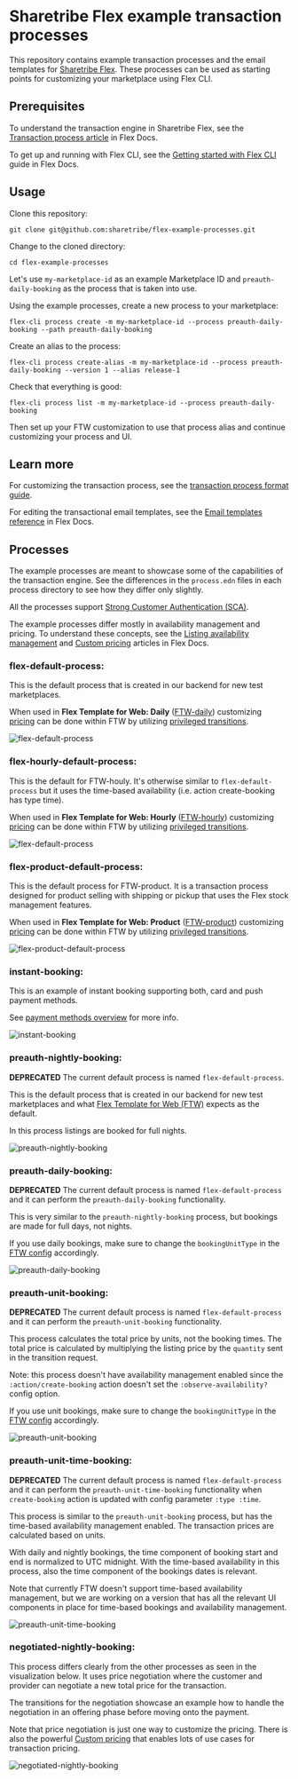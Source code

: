 # Sharetribe Flex example transaction processes

This repository contains example transaction processes and the email
templates for [Sharetribe
Flex](https://www.sharetribe.com/flex/). These processes can be used
as starting points for customizing your marketplace using Flex CLI.

## Prerequisites

To understand the transaction engine in Sharetribe Flex, see the
[Transaction process
article](https://www.sharetribe.com/docs/background/transaction-process/)
in Flex Docs.

To get up and running with Flex CLI, see the [Getting started with
Flex
CLI](https://www.sharetribe.com/docs/flex-cli/getting-started-with-flex-cli/)
guide in Flex Docs.

## Usage

Clone this repository:

```
git clone git@github.com:sharetribe/flex-example-processes.git
```

Change to the cloned directory:

```
cd flex-example-processes
```

Let's use `my-marketplace-id` as an example Marketplace ID and
`preauth-daily-booking` as the process that is taken into use.

Using the example processes, create a new process to your marketplace:

```
flex-cli process create -m my-marketplace-id --process preauth-daily-booking --path preauth-daily-booking
```

Create an alias to the process:

```
flex-cli process create-alias -m my-marketplace-id --process preauth-daily-booking --version 1 --alias release-1
```

Check that everything is good:

```
flex-cli process list -m my-marketplace-id --process preauth-daily-booking
```

Then set up your FTW customization to use that process alias and
continue customizing your process and UI.

## Learn more

For customizing the transaction process, see the [transaction process
format
guide](https://gist.github.com/ovan/7b436bb73ef3b49993ba2e3a9e9df59d).

For editing the transactional email templates, see the [Email
templates
reference](https://www.sharetribe.com/docs/references/email-templates/)
in Flex Docs.

## Processes

The example processes are meant to showcase some of the capabilities
of the transaction engine. See the differences in the `process.edn`
files in each process directory to see how they differ only slightly.

All the processes support [Strong Customer Authentication
(SCA)](https://www.sharetribe.com/docs/background/strong-customer-authentication/).

The example processes differ mostly in availability management and
pricing. To understand these concepts, see the [Listing availability
management](https://www.sharetribe.com/docs/references/availability/)
and [Custom
pricing](https://www.sharetribe.com/docs/background/custom-pricing/)
articles in Flex Docs.

### flex-default-process:

This is the default process that is created in our backend for new
test marketplaces.

When used in **Flex Template for Web: Daily** ([FTW-daily](https://github.com/sharetribe/ftw-daily)) customizing
[pricing](https://www.sharetribe.com/docs/background/pricing/) can be
done within FTW by utilizing [privileged
transitions](https://www.sharetribe.com/docs/background/privileged-transitions/).

![flex-default-process](./flex-default-process.png)

### flex-hourly-default-process:

This is the default for FTW-houly. It's otherwise similar to `flex-default-process` but it uses the time-based availability (i.e. action create-booking has type time).

When used in **Flex Template for Web: Hourly** ([FTW-hourly](https://github.com/sharetribe/ftw-hourly)) customizing
[pricing](https://www.sharetribe.com/docs/background/pricing/) can be
done within FTW by utilizing [privileged
transitions](https://www.sharetribe.com/docs/background/privileged-transitions/).

![flex-default-process](./flex-default-process.png)

### flex-product-default-process:

This is the default process for FTW-product. It is a
transaction process designed for product selling with shipping or pickup that
uses the Flex stock management features.

When used in **Flex Template for Web: Product** ([FTW-product](https://github.com/sharetribe/ftw-product)) customizing
[pricing](https://www.sharetribe.com/docs/background/pricing/) can be
done within FTW by utilizing [privileged
transitions](https://www.sharetribe.com/docs/background/privileged-transitions/).

![flex-product-default-process](./flex-product-default-process.png)

### instant-booking:

This is an example of instant booking supporting both, card and push payment methods.

See [payment methods overview](https://www.sharetribe.com/docs/background/payment-methods-overview/) for more info.

![instant-booking](./instant-booking.png)

### preauth-nightly-booking:

**DEPRECATED** The current default process is named `flex-default-process`.

This is the default process that is created in our backend for new
test marketplaces and what [Flex Template for Web (FTW)](https://github.com/sharetribe/flex-template-web) expects as the
default.

In this process listings are booked for full nights.

![preauth-nightly-booking](./preauth-nightly-booking.png)

### preauth-daily-booking:

**DEPRECATED** The current default process is named
`flex-default-process` and it can perform the
`preauth-daily-booking` functionality.

This is very similar to the `preauth-nightly-booking` process, but
bookings are made for full days, not nights.

If you use daily bookings, make sure to change the `bookingUnitType`
in the [FTW
config](https://github.com/sharetribe/flex-template-web/blob/master/src/config.js)
accordingly.

![preauth-daily-booking](./preauth-daily-booking.png)

### preauth-unit-booking:

**DEPRECATED** The current default process is named
`flex-default-process` and it can perform the
`preauth-unit-booking` functionality.

This process calculates the total price by units, not the booking
times. The total price is calculated by multiplying the listing price
by the `quantity` sent in the transition request.

Note: this process doesn't have availability management enabled since
the `:action/create-booking` action doesn't set the
`:observe-availability?` config option.

If you use unit bookings, make sure to change the `bookingUnitType` in
the [FTW
config](https://github.com/sharetribe/flex-template-web/blob/master/src/config.js)
accordingly.

![preauth-unit-booking](./preauth-unit-booking.png)

### preauth-unit-time-booking:

**DEPRECATED** The current default process is named
`flex-default-process` and it can perform the
`preauth-unit-time-booking` functionality when `create-booking`
action is updated with config parameter `:type :time`.

This process is similar to the `preauth-unit-booking` process, but has
the time-based availability management enabled. The transaction prices
are calculated based on units.

With daily and nightly bookings, the time component of booking start
and end is normalized to UTC midnight. With the time-based
availability in this process, also the time component of the bookings
dates is relevant.

Note that currently FTW doesn't support time-based availability
management, but we are working on a version that has all the relevant
UI components in place for time-based bookings and availability
management.

![preauth-unit-time-booking](./preauth-unit-time-booking.png)

### negotiated-nightly-booking:

This process differs clearly from the other processes as seen in the
visualization below. It uses price negotiation where the customer and
provider can negotiate a new total price for the transaction.

The transitions for the negotiation showcase an example how to handle
the negotiation in an offering phase before moving onto the payment.

Note that price negotiation is just one way to customize the
pricing. There is also the powerful [Custom
pricing](https://www.sharetribe.com/docs/background/custom-pricing/)
that enables lots of use cases for transaction pricing.

![negotiated-nightly-booking](./negotiated-nightly-booking.png)
